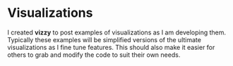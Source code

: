 # Visualizations

I created **vizzy** to post examples of visualizations as I am developing them.
Typically these examples will be simplified versions of the ultimate visualizations as I fine tune features.
This should also make it easier for others to grab and modify the code to suit their own needs.
